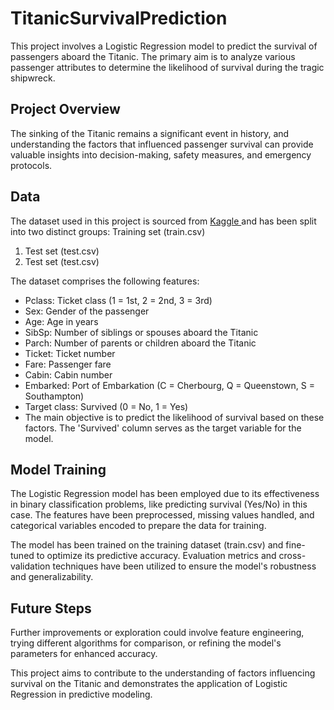 # TitanicSurvivalPrediction
This project involves a Logistic Regression model to predict the survival of passengers aboard the Titanic. The primary aim is to analyze various passenger attributes to determine the likelihood of survival during the tragic shipwreck.

## Project Overview
The sinking of the Titanic remains a significant event in history, and understanding the factors that influenced passenger survival can provide valuable insights into decision-making, safety measures, and emergency protocols.

## Data 
The dataset used in this project is sourced from [Kaggle ](https://www.kaggle.com/competitions/titanic/data) and has been split into two distinct groups:
Training set (train.csv)

1. Test set (test.csv)
2. Test set (test.csv)

The dataset comprises the following features:

- Pclass: Ticket class (1 = 1st, 2 = 2nd, 3 = 3rd)
- Sex: Gender of the passenger
- Age: Age in years
- SibSp: Number of siblings or spouses aboard the Titanic
- Parch: Number of parents or children aboard the Titanic
- Ticket: Ticket number
- Fare: Passenger fare
- Cabin: Cabin number
- Embarked: Port of Embarkation (C = Cherbourg, Q = Queenstown, S = Southampton)
- Target class: Survived (0 = No, 1 = Yes)
- The main objective is to predict the likelihood of survival based on these factors. The 'Survived' column serves as the target variable for the model.

## Model Training
The Logistic Regression model has been employed due to its effectiveness in binary classification problems, like predicting survival (Yes/No) in this case. The features have been preprocessed, missing values handled, and categorical variables encoded to prepare the data for training.

The model has been trained on the training dataset (train.csv) and fine-tuned to optimize its predictive accuracy. Evaluation metrics and cross-validation techniques have been utilized to ensure the model's robustness and generalizability.

## Future Steps
Further improvements or exploration could involve feature engineering, trying different algorithms for comparison, or refining the model's parameters for enhanced accuracy.

This project aims to contribute to the understanding of factors influencing survival on the Titanic and demonstrates the application of Logistic Regression in predictive modeling.
